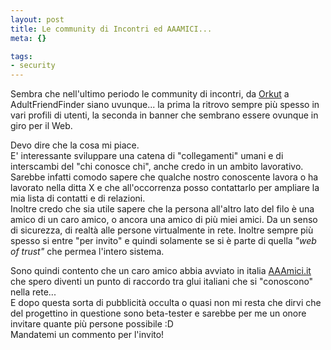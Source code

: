 ```yaml
--- 
layout: post
title: Le community di Incontri ed AAAMICI...
meta: {}

tags: 
- security
---
```

 Sembra che nell'ultimo periodo le community di incontri, da <a href="http://www.orkut.com/">Orkut</a> a AdultFriendFinder siano uvunque... la prima la ritrovo sempre più spesso in vari profili di utenti, la seconda in banner che sembrano essere ovunque in giro per il Web.  
  
 Devo dire che la cosa mi piace.  
 E' interessante sviluppare una catena di "collegamenti" umani e di interscambi del "chi conosce chi", anche credo in un ambito lavorativo. Sarebbe infatti comodo sapere che qualche nostro conoscente lavora o ha lavorato nella ditta X e che all'occorrenza posso contattarlo per ampliare la mia lista di contatti e di relazioni.  
 Inoltre credo che sia utile sapere che la persona all'altro lato del filo è una amico di un caro amico, o ancora una amico di più miei amici. Da un senso di sicurezza, di realtà alle persone virtualmente in rete. Inoltre sempre più spesso si entre "per invito" e quindi solamente se si è parte di quella <i>"web of trust"</i> che permea l'intero sistema.  
  
 Sono quindi contento che un caro amico abbia avviato in italia <a href="http://www.aaamici.it/">AAAmici.it</a> che spero diventi un punto di raccordo tra glui italiani che si "conoscono" nella rete...  
 E dopo questa sorta di pubblicità occulta o quasi non mi resta che dirvi che del progettino in questione sono beta-tester e sarebbe per me un onore invitare quante più persone possibile :D  
 Mandatemi un commento per l'invito!<div style="clear:both; padding-bottom: 0.25em;"></div> 

